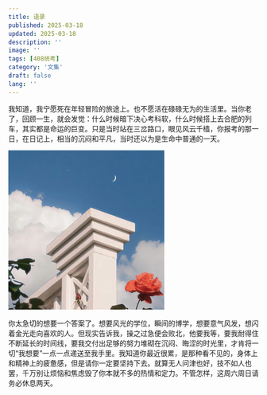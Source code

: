 ```yaml
---
title: 语录
published: 2025-03-18
updated: 2025-03-18
description: ''
image: ''
tags: [408统考]
category: '文集'
draft: false 
lang: ''
---
```


我知道，我宁愿死在年轻冒险的旅途上。也不愿活在碌碌无为的生活里。当你老了，回顾一生，就会发觉：什么时候暗下决心考科软，什么时候搭上去合肥的列车，其实都是命运的巨变。只是当时站在三岔路口，眼见风云千樯，你报考的那一日，在日记上，相当的沉闷和平凡，当时还以为是生命中普通的一天。

<img src="https://raw.githubusercontent.com/MRchenyuheng/Blog_Pic_Bed/main/NET/20250320123710716.png"/>

你太急切的想要一个答案了。想要风光的学位，瞬间的博学，想要意气风发，想闪着金光走向喜欢的人。但现实告诉我，操之过急便会败北，他要我等，要我耐得住不断延长的时间线，要我交付出足够的努力堆砌在沉闷、晦涩的时光里，才肯将一切“我想要”一点一点递送至我手里。我知道你最近很累，是那种看不见的，身体上和精神上的疲惫感，但是请你一定要坚持下去。就算无人问津也好，技不如人也罢，千万别让烦恼和焦虑毁了你本就不多的热情和定力。不管怎样，这周六周日请务必休息两天。